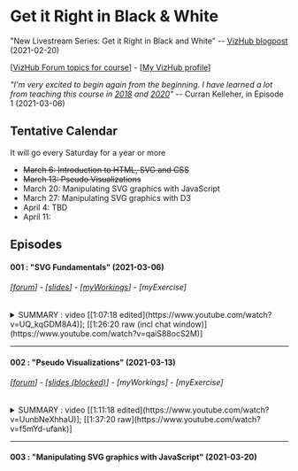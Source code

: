 # Get it Right in Black & White

"New Livestream Series: Get it Right in Black and White" -- [VizHub blogpost](https://vizhub.com/blog/2021/02/20/new-livestream-series-get-it-right-in-black-and-white/) (2021-02-20)

[[VizHub Forum topics for course](https://vizhub.com/forum/c/get-it-right/10)] - [[My VizHub profile](https://vizhub.com/mbeveridge)]

_"I'm very excited to begin again from the beginning. I have learned a lot from teaching this course in [2018](https://github.com/curran/dataviz-course-2018) and [2020](https://datavis.tech/datavis-2020/)"_ -- Curran Kelleher, in Episode 1 (2021-03-06)

## Tentative Calendar
It will go every Saturday for a year or more

* ~~March 6: Introduction to HTML, SVG and CSS~~
* ~~March 13: Pseudo Visualizations~~
* March 20: Manipulating SVG graphics with JavaScript
* March 27: Manipulating SVG graphics with D3
* April 4: TBD
* April 11:


## Episodes

#### 001 : "SVG Fundamentals" (2021-03-06)
###### [_[forum](https://vizhub.com/forum/t/episode-1-svg-fundamentals/111)_] - [_[slides](https://docs.google.com/presentation/d/1RcUnOuJuDzNuZYX_2wqyWD2_1SHixtOT89Rr2a-6lp4/)_] - [_[myWorkings](https://vizhub.com/mbeveridge/3dc97f59afca440da2661c1d9d76bf82)_] - [_myExercise_]

<details>
<summary> SUMMARY :
video [[1:07:18 edited](https://www.youtube.com/watch?v=UQ_kqGDM8A4)]; [[1:26:20 raw (incl chat window)](https://www.youtube.com/watch?v=qaiS88ocS2M)]
</summary>

* [00:00](https://youtu.be/UQ_kqGDM8A4?t=0)​ - Intro to the course
* [07:23](https://youtu.be/UQ_kqGDM8A4?t=443)​ - Intro to this episode
* [07:57](https://youtu.be/UQ_kqGDM8A4?t=477)​ - HTML
* [10:41](https://youtu.be/UQ_kqGDM8A4?t=641)​ - CSS
* [11:42​](https://youtu.be/UQ_kqGDM8A4?t=702) - SVG
* ~~[14:11​](https://youtu.be/UQ_kqGDM8A4?t=851) - Question: Why does SVG exist?~~
* ~~[16:25​](https://youtu.be/UQ_kqGDM8A4?t=985) - Question: How does SVG relate to XML?~~
* [21:15​](https://youtu.be/UQ_kqGDM8A4?t=1275) - Intro to VizHub ...[[https://vizhub.com/](https://vizhub.com/)]
* ~~[24:23​](https://youtu.be/UQ_kqGDM8A4?t=1463) - Bare Bones HTML Page~~
* ~~[27:48​](https://youtu.be/UQ_kqGDM8A4?t=1668) - Working with HTML Locally~~
* ~~[29:41​](https://youtu.be/UQ_kqGDM8A4?t=1781) - Title & Description in VizHub~~
* [30:44​](https://youtu.be/UQ_kqGDM8A4?t=1844) - Creating an SVG Element ...`<svg> ... </svg>`
* [32:04](https://youtu.be/UQ_kqGDM8A4?t=1924)​ - SVG Circles ...`<circle cx="50" cy="50" r="50"></circle>`
* [33:19](https://youtu.be/UQ_kqGDM8A4?t=1999)​ - Question: Tags vs. Elements?
* [35:15](https://youtu.be/UQ_kqGDM8A4?t=2115)​ - Inspecting Elements with Chrome DevTools
* [36:52](https://youtu.be/UQ_kqGDM8A4?t=2212)​ - Manual DOM Manipulation with DevTools ...cf. JavaScript (D3, React, Vue, Svelte, JQuery) DOM manipulation
* [39:04​](https://youtu.be/UQ_kqGDM8A4?t=2344)​ - Adding Collaborators in VizHub
* [40:07​](https://youtu.be/UQ_kqGDM8A4?t=2407)​ - The "fill" attribute ...`fill="red"`
* [40:31​](https://youtu.be/UQ_kqGDM8A4?t=2431)​ - Using Prettier to auto-format code
* [41:23​](https://youtu.be/UQ_kqGDM8A4?t=2483)​ - The coordinate space of SVG ...(0,0) is top-left
* [42:26​](https://youtu.be/UQ_kqGDM8A4?t=2546)​ - SVG Width and Height ...`<svg width="960" height="500">`
* [43:19​](https://youtu.be/UQ_kqGDM8A4?t=2599)​ - SVG Rectangles ...`<rect ... />`
* [43:46​](https://youtu.be/UQ_kqGDM8A4?t=2626)​ - Setting "fill" to "none"
* [43:56​](https://youtu.be/UQ_kqGDM8A4?t=2636)​ - The "stroke" attribute
* [44:15​](https://youtu.be/UQ_kqGDM8A4?t=2655)​ - The "stroke-width" attribute
* [44:30​](https://youtu.be/UQ_kqGDM8A4?t=2670)​ - Z Ordering (layering) in SVG ...depends on their order in the SVG document
* [45:56​](https://youtu.be/UQ_kqGDM8A4?t=2756)​ - SVG Lines ...`<line x1="0" y1="0" x2="100" y2="100" stroke="navy"></line>`
* [46:57​](https://youtu.be/UQ_kqGDM8A4?t=2817)​ - Question: Shapes beyond width and height (clipping)?
* [48:45​](https://youtu.be/UQ_kqGDM8A4?t=2925)​ - SVG clip path concept
* [49:11​](https://youtu.be/UQ_kqGDM8A4?t=2951)​ - Debugging invalid HTML (no self-closing tags allows)
* ~~[51:33​](https://youtu.be/UQ_kqGDM8A4?t=3093)​ - Question: Differences between SVG lines and SVG paths?~~
* [53:00​](https://youtu.be/UQ_kqGDM8A4?t=3180)​ - SVG Paths and the "d" attribute ...`<path fill="none" d="M200,200L300,300L300,400" stroke="black" stroke-width=10"></path>` [M is move-to; L is line-to] [Path is used for line charts, area charts, geometries in maps (like countries), etc]
* [56:35​](https://youtu.be/UQ_kqGDM8A4?t=3395)​ - HTML Comments ...`<!--... -->`
* [57:04​](https://youtu.be/UQ_kqGDM8A4?t=3424)​ - Question: Can you make layers in SVG?
* [57:56​](https://youtu.be/UQ_kqGDM8A4?t=3476)​ - Question: Upper case vs. lower case in the "d" path attribute
* [59:16​](https://youtu.be/UQ_kqGDM8A4?t=3556)​ - Review of SVG path commands documentation ...[[MDN](https://developer.mozilla.org/en-US/docs/Web/SVG/Attribute/d#path_commands)] ...but usually copy-paste from a tool
* [60:51](https://youtu.be/UQ_kqGDM8A4?t=3651) - Absolute vs. relative coordinates in SVG paths
* [62:01](https://youtu.be/UQ_kqGDM8A4?t=3721) - Question: How to communicate around this async? D3 Slack? VizHub Forum?] ...[[VizHub Forum topics for this course](https://vizhub.com/forum/c/get-it-right/10)]
* [63:51](https://youtu.be/UQ_kqGDM8A4?t=3831) - Exercise: Make something creative with SVG Shapes!]

</details>

---

#### 002 : "Pseudo Visualizations" (2021-03-13)
###### [_[forum](https://vizhub.com/forum/t/episode-2-pseudo-visualizations/138)_] - [_[slides (blocked)](https://docs.google.com/presentation/d/1QXHKfzkY6Qh-sy2iqxFS2_V-5KrmvwYumPTRG_YBgrs/)_] - [_myWorkings_] - [_myExercise_]

<details>
<summary> SUMMARY :
video [[1:11:18 edited](https://www.youtube.com/watch?v=UunbNeXhhaU)]; [[1:37:20 raw](https://www.youtube.com/watch?v=f5mYd-ufank)]
</summary>


* [00:00](https://youtu.be/UunbNeXhhaU?t=0) -​ Intro to episode
* ~~[01:28​](https://youtu.be/UunbNeXhhaU?t=88) - Expanded mental model of SVG~~
* ~~[02:05​](https://youtu.be/UunbNeXhhaU?t=125) - Review of exercise submissions~~
* [02:55​](https://youtu.be/UunbNeXhhaU?t=175) - Animated hover transitions with SVG and CSS
* [06:23​](https://youtu.be/UunbNeXhhaU?t=383) - Removing default margins and scrollbar with CSS ...`<style>body {margin: 0; overflow: hidden;}</style>`
* ~~[08:02​](https://youtu.be/UunbNeXhhaU?t=482) - Review of more submissions~~
* [08:19​](https://youtu.be/UunbNeXhhaU?t=499) - Setting the height in VizHub
* ~~[10:25​](https://youtu.be/UunbNeXhhaU?t=625) - Using classes with CSS~~
* [11:11​](https://youtu.be/UunbNeXhhaU?t=671) - Question: Difference between id and class with CSS
* [13:08​](https://youtu.be/UunbNeXhhaU?t=788) - Question: SVG as text?
* [14:38​]() - Tags vs. Elements in Documents vs. Dom
* [18:59​]() - Sunrise & sunset by Adil
* [20:13​]() - Radial gradients
* [25:26​]() - Bezier curves
* [27:56​]() - The animate tag in SVG
* [29:35​]() - Using Figma
* [31:31​]() - Bezier curve control points in Figma
* [32:38​]() - Workflows with sketching and mockups
* [34:37​]() - Creating a pseudo scatter plot
* [36:20​]() - Exporting SVG from Figma to HTML
* [37:43​]() - Question: is the xmlns attribute important?
* [39:55​]() - Creating a pseudo bar chart
* [40:23​]() - Real time collaboration in Figma
* [43:17​]() - Tricky Y values for bar charts
* [44:39​]() - Pseudo horizontal bar chart
* [45:26​]() - Adding text and selecting font in Figma
* [47:47]()​ - SVG Text and styling with CSS
* [51:13​]() - Using Google Fonts
* [54:38​]() - Question: Is CSS accessing the DOM or the document?
* [57:03​]() - Question: Does CSS or DOM have the final say (precedence)?
* [59:46​]() - Question: Is the fill attribute only for SVG elements?
* [62:17​]() - Pseudo line chart
* [62:52​]() - Line join options
* [63:07​]() - Line cap options
* [63:54​]() - Question what is the precedence of inline CSS?
* [68:58​]() - Exercise: Create pseudo visualization from a visualization taxonomy

</details>

---

#### 003 : "Manipulating SVG graphics with JavaScript" (2021-03-20)